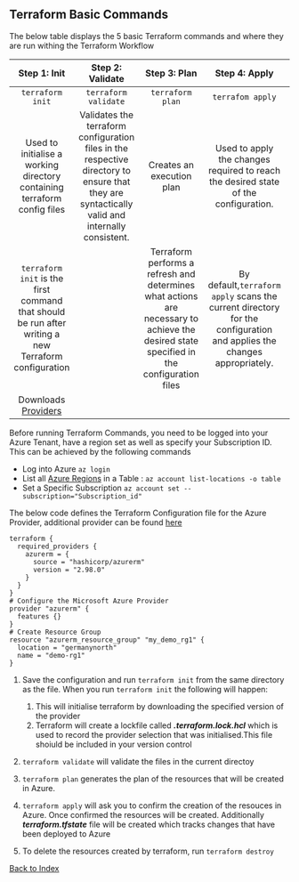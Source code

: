 ## Terraform Basic Commands

The below table displays the 5 basic Terraform commands and where they are run withing the Terraform Workflow

|                                              Step 1: Init                                              |                                                                Step 2: Validate                                                                |                                                               Step 3: Plan                                                               |                                                      Step 4: Apply                                                      | Step 5: Destroy                                                                     |
| :----------------------------------------------------------------------------------------------------: | :--------------------------------------------------------------------------------------------------------------------------------------------: | :--------------------------------------------------------------------------------------------------------------------------------------: | :---------------------------------------------------------------------------------------------------------------------: | ----------------------------------------------------------------------------------- |
|                                           ``terraform init``                                           |                                                             ``terraform validate``                                                             |                                                            ``terraform plan``                                                            |                                                   ``terrafom apply``                                                   | ``terraform destroy``                                                               |
|                Used to initialise a working directory containing terraform config files                | Validates the terraform configuration files in the respective directory to ensure that they are syntactically valid and internally consistent. |                                                        Creates an execution plan                                                        |                   Used to apply the changes required to reach the desired state of the configuration.                   | Used to destroy the Terraform managed infrastructure                                |
| ``terraform init`` is the first command that should be run after writing a new Terraform configuration |                                                                                                                                               | Terraform performs a refresh and determines what actions are necessary to achieve the desired state specified in the configuration files | By default,``terraform apply`` scans the current directory for the configuration and applies the changes appropriately. | Running ``terraform destoy`` will ask for confirmation before destroying resources. |
|                   Downloads [Providers](https://registry.terraform.io/browse/providers)                   |                                                                                                                                               |                                                                                                                                         |                                                                                                                         |                                                                                     |


Before running Terraform Commands, you need to be logged into your Azure Tenant, have a region set as well as specify your Subscription ID. This can be achieved by the following commands

* Log into Azure ```az login```
* List all [Azure Regions](https://docs.microsoft.com/en-us/azure/virtual-machines/regions) in  a Table : ```az account list-locations -o table```
* Set a Specific Subscription ```az account set --subscription="Subscription_id"```

The below code defines the Terraform Configuration file for the Azure Provider, additional provider can be found [here](https://registry.terraform.io/browse/providers)


```
terraform {
  required_providers {
    azurerm = {
      source = "hashicorp/azurerm"
      version = "2.98.0"
    }
  }
}
# Configure the Microsoft Azure Provider
provider "azurerm" {
  features {}
}
# Create Resource Group 
resource "azurerm_resource_group" "my_demo_rg1" {
  location = "germanynorth"
  name = "demo-rg1"  
}
```
1. Save the configuration and run ```terraform init``` from the same directory as the file. When you run ```terraform init``` the following will happen:
   1. This will initialise terraform by downloading the specified version of the provider
   2. Terraform will create a lockfile called ___.terraform.lock.hcl___ which is used to record the provider selection that was initialised.This file shoiuld be included in your version control
   
2. ```terraform validate``` will validate the files in the current directoy
3. ```terraform plan``` generates the plan of the resources that will be created in Azure. 
4. ```terraform apply```  will ask you to confirm the creation of the resouces in Azure. Once confirmed the resources will be created. Additionally ___terraform.tfstate___ file will be created which tracks changes that have been deployed to Azure
5. To delete the resources created by terraform, run ```terraform destroy```


[Back to Index](ReadMe.md)